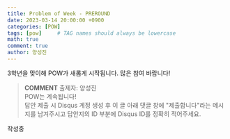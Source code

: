 ```yaml
---
title: Problem of Week - PREROUND
date: 2023-03-14 20:00:00 +0900
categories: [POW]
tags: [pow]     # TAG names should always be lowercase
math: true
comment: true
author: 양성진
---
```


3학년을 맞이해 POW가 새롭게 시작됩니다. 많은 참여 바랍니다!
> **COMMENT**
> 출제자: 양성진  
> POW는 계속됩니다!  
> 답안 제출 시 Disqus 계정 생성 후 이 글 아래 댓글 창에 "제출합니다"라는 메시지를 남겨주시고 답안지의 ID 부분에 Disqus ID를 정확히 적어주세요.

작성중

